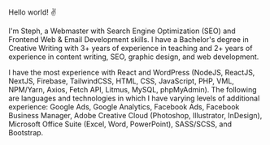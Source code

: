 Hello world! :v:

I'm Steph, a Webmaster with Search Engine Optimization (SEO) and Frontend Web & Email Development skills. I have a Bachelor's degree in Creative Writing with 3+ years of experience in teaching and 2+ years of experience in content writing, SEO, graphic design, and web development.

I have the most experience with React and WordPress (NodeJS, ReactJS, NextJS, Firebase, TailwindCSS, HTML, CSS, JavaScript, PHP, VML, NPM/Yarn, Axios, Fetch API, Litmus, MySQL, phpMyAdmin). The following are languages and technologies in which I have varying levels of additional experience: Google Ads, Google Analytics, Facebook Ads, Facebook Business Manager, Adobe Creative Cloud (Photoshop, Illustrator, InDesign), Microsoft Office Suite (Excel, Word, PowerPoint), SASS/SCSS, and Bootstrap.
